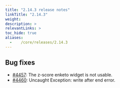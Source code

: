 ```yaml
---
title: "2.14.3 release notes"
linkTitle: "2.14.3"
weight:
description: >
relevantLinks: >
toc_hide: true
aliases:
  -    /core/releases/2.14.3
---
```


## Bug fixes

- [#4457](https://github.com/medic/cht-core/issues/4457): The z-score enketo widget is not usable.
- [#4460](https://github.com/medic/cht-core/issues/4460): Uncaught Exception: write after end error.
